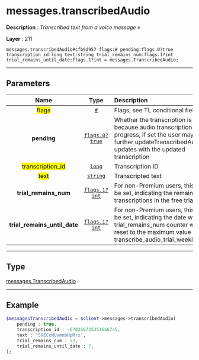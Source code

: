 # messages.transcribedAudio

**Description** : *Transcribed text from a voice message &raquo;*

**Layer** : 211

```tl
messages.transcribedAudio#cfb9d957 flags:# pending:flags.0?true transcription_id:long text:string trial_remains_num:flags.1?int trial_remains_until_date:flags.1?int = messages.TranscribedAudio;
```

---

## Parameters

| Name | Type | Description |
| :---: | :---: | :--- |
| <mark>flags</mark> | [`#`](type/#) | Flags, see TL conditional fields |
| **pending** | [`flags.0?true`](type/true) | Whether the transcription is partial because audio transcription is still in progress, if set the user may receive further updateTranscribedAudio updates with the updated transcription |
| <mark>transcription_id</mark> | [`long`](type/long) | Transcription ID |
| <mark>text</mark> | [`string`](type/string) | Transcripted text |
| **trial_remains_num** | [`flags.1?int`](type/int) | For non-Premium users, this flag will be set, indicating the remaining transcriptions in the free trial period |
| **trial_remains_until_date** | [`flags.1?int`](type/int) | For non-Premium users, this flag will be set, indicating the date when the trial_remains_num counter will be reset to the maximum value of transcribe_audio_trial_weekly_number |

---

## Type

[messages.TranscribedAudio](type/messages.TranscribedAudio)

---

## Example

```php
$messagesTranscribedAudio = $client->messages->transcribedAudio(
	pending : true,
	transcription_id : -670356725351666745,
	text : '5VECcNUvmnbHpMrx',
	trial_remains_num : 53,
	trial_remains_until_date : 7,
);
```
